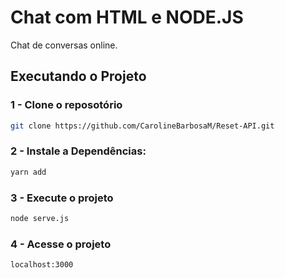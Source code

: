 # Chat com HTML e NODE.JS
Chat de conversas online.
## Executando o Projeto

### 1 - Clone o reposotório

```bash
git clone https://github.com/CarolineBarbosaM/Reset-API.git
```

### 2 - Instale a Dependências:

```bash
yarn add
```

### 3 - Execute o projeto

```bash
node serve.js
```
### 4 - Acesse o projeto

```bash
localhost:3000
```

